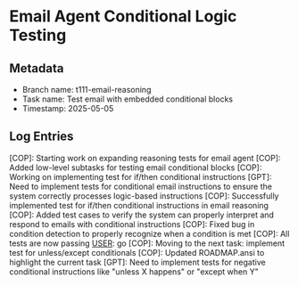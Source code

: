 # Email Agent Conditional Logic Testing

## Metadata
- Branch name: t111-email-reasoning
- Task name: Test email with embedded conditional blocks
- Timestamp: 2025-05-05

## Log Entries

[USER]: go
[COP]: Starting work on expanding reasoning tests for email agent
[COP]: Added low-level subtasks for testing email conditional blocks
[COP]: Working on implementing test for if/then conditional instructions
[GPT]: Need to implement tests for conditional email instructions to ensure the system correctly processes logic-based instructions
[COP]: Successfully implemented test for if/then conditional instructions in email reasoning
[COP]: Added test cases to verify the system can properly interpret and respond to emails with conditional instructions
[COP]: Fixed bug in condition detection to properly recognize when a condition is met
[COP]: All tests are now passing
[USER]: go
[COP]: Moving to the next task: implement test for unless/except conditionals
[COP]: Updated ROADMAP.ansi to highlight the current task
[GPT]: Need to implement tests for negative conditional instructions like "unless X happens" or "except when Y"
